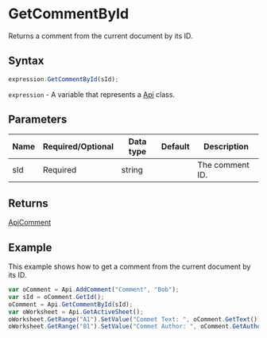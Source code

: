 # GetCommentById

Returns a comment from the current document by its ID.

## Syntax

```javascript
expression.GetCommentById(sId);
```

`expression` - A variable that represents a [Api](../Api.md) class.

## Parameters

| **Name** | **Required/Optional** | **Data type** | **Default** | **Description** |
| ------------- | ------------- | ------------- | ------------- | ------------- |
| sId | Required | string |  | The comment ID. |

## Returns

[ApiComment](../../ApiComment/ApiComment.md)

## Example

This example shows how to get a comment from the current document by its ID.

```javascript editor-xlsx
var oComment = Api.AddComment("Comment", "Bob");
var sId = oComment.GetId();
oComment = Api.GetCommentById(sId);
var oWorksheet = Api.GetActiveSheet();
oWorksheet.GetRange("A1").SetValue("Commet Text: ", oComment.GetText());
oWorksheet.GetRange("B1").SetValue("Commet Author: ", oComment.GetAuthorName());
```
